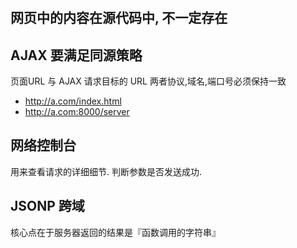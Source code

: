 #

## 网页中的内容在源代码中, 不一定存在

## AJAX 要满足同源策略
页面URL 与 AJAX 请求目标的 URL 两者协议,域名,端口号必须保持一致
* http://a.com/index.html
* http://a.com:8000/server


## 网络控制台
用来查看请求的详细细节. 判断参数是否发送成功.

## JSONP 跨域
核心点在于服务器返回的结果是『函数调用的字符串』